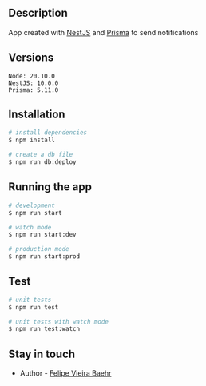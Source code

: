 ## Description

App created with [NestJS](https://nestjs.com/) and [Prisma](https://www.prisma.io/) to send notifications

## Versions

```
Node: 20.10.0
NestJS: 10.0.0
Prisma: 5.11.0
```

## Installation

```bash
# install dependencies
$ npm install

# create a db file
$ npm run db:deploy
```

## Running the app

```bash
# development
$ npm run start

# watch mode
$ npm run start:dev

# production mode
$ npm run start:prod
```

## Test

```bash
# unit tests
$ npm run test

# unit tests with watch mode
$ npm run test:watch
```

## Stay in touch

- Author - [Felipe Vieira Baehr](https://www.linkedin.com/in/felipebaehr/)
